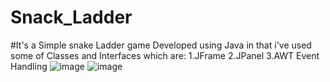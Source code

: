 # Snack_Ladder
#It's a Simple snake Ladder game Developed using Java in that i've used some of Classes and Interfaces which are:
1.JFrame
2.JPanel
3.AWT Event Handling
![image](https://github.com/tabbasum7806/Snack_Ladder/assets/154810500/add7d848-9b4e-479d-aebd-21e9285b7939)
![image](https://github.com/tabbasum7806/Snack_Ladder/assets/154810500/3e5cb728-bedb-4a28-9b80-e398c2965a9c)
